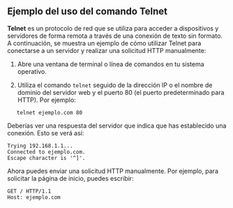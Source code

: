 ## Ejemplo del uso del comando Telnet

**Telnet** es un protocolo de red que se utiliza para acceder a dispositivos y servidores de forma remota a través de una conexión de texto sin formato. A continuación, se muestra un ejemplo de cómo utilizar Telnet para conectarse a un servidor y realizar una solicitud HTTP manualmente:

1. Abre una ventana de terminal o línea de comandos en tu sistema operativo.

2. Utiliza el comando `telnet` seguido de la dirección IP o el nombre de dominio del servidor web y el puerto 80 (el puerto predeterminado para HTTP). Por ejemplo:

```shell
   telnet ejemplo.com 80
```
Deberías ver una respuesta del servidor que indica que has establecido una conexión. Esto se verá así:

```shell
Trying 192.168.1.1...
Connected to ejemplo.com.
Escape character is '^]'.
```

Ahora puedes enviar una solicitud HTTP manualmente. Por ejemplo, para solicitar la página de inicio, puedes escribir:

```shell
GET / HTTP/1.1
Host: ejemplo.com
```


